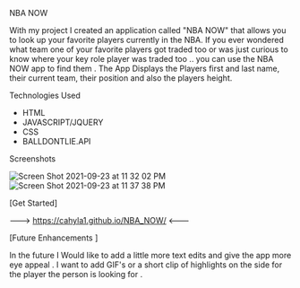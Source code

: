 NBA NOW 

 With my project I created an application called "NBA NOW" that allows you to look up your favorite players currently in the NBA. If you ever wondered what team one of your favorite players got traded too or was just curious to know where your key role player was traded too .. you can use the NBA NOW app to find them . The App Displays the Players first and last name, their current team, their position and also the players height. 



Technologies Used 
* HTML
* JAVASCRIPT/JQUERY
* CSS
* BALLDONTLIE.API

Screenshots 

![Screen Shot 2021-09-23 at 11 32 02 PM](https://user-images.githubusercontent.com/87740448/134676368-c4ca37f6-95cb-4e3d-8de3-ce463cbce520.png)
![Screen Shot 2021-09-23 at 11 37 38 PM](https://user-images.githubusercontent.com/87740448/134676376-1f4d1319-9aba-4f58-873f-f4578c6c4293.png)

[Get Started]

---> https://cahyla1.github.io/NBA_NOW/ <---

[Future Enhancements ]

In the future I Would like to add a little more text edits and give the app more eye appeal . I want to add GIF's or a short clip of highlights on the side for the player the person is looking for . 
